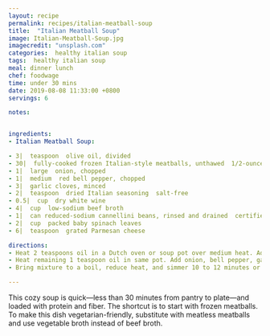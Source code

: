 ```yaml
---
layout: recipe
permalink: recipes/italian-meatball-soup
title:  "Italian Meatball Soup"
image: Italian-Meatball-Soup.jpg
imagecredit: "unsplash.com"
categories:  healthy italian soup
tags:  healthy italian soup
meal: dinner lunch
chef: foodwage
time: under 30 mins
date: 2019-08-08 11:33:00 +0800
servings: 6

notes:


ingredients:
- Italian Meatball Soup:

- 3|  teaspoon  olive oil, divided
- 30|  fully-cooked frozen Italian-style meatballs, unthawed  1/2-ounce or 15 grams per meatball
- 1|  large  onion, chopped
- 1|  medium  red bell pepper, chopped
- 3|  garlic cloves, minced
- 2|  teaspoon  dried Italian seasoning  salt-free
- 0.5|  cup  dry white wine
- 4|  cup  low-sodium beef broth
- 1|  can reduced-sodium cannellini beans, rinsed and drained  certified gluten-free if necessary
- 2|  cup  packed baby spinach leaves
- 6|  teaspoon  grated Parmesan cheese

directions:
- Heat 2 teaspoons oil in a Dutch oven or soup pot over medium heat. Add meatballs; cook 2 to 3 minutes, turning occasionally, until browned on all sides. Transfer to a plate; set aside.
- Heat remaining 1 teaspoon oil in same pot. Add onion, bell pepper, garlic, and seasoning; cook, stirring frequently, 3 minutes or until tender. Stir in wine; cook 1 minute or until wine almost evaporates. Stir in broth, reserved meatballs, and beans.
- Bring mixture to a boil, reduce heat, and simmer 10 to 12 minutes or until meatballs are heated through and vegetables are tender. Stir in spinach; cook 1 minute until wilted. Sprinkle each serving with 1 teaspoon Parmesan cheese.

---
```


This cozy soup is quick—less than 30 minutes from pantry to plate—and loaded with protein and fiber. The shortcut is to start with frozen meatballs. To make this dish vegetarian-friendly, substitute with meatless meatballs and use vegetable broth instead of beef broth.